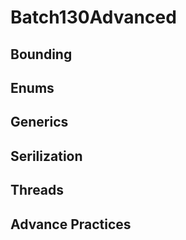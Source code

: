 # Batch130Advanced

## Bounding
## Enums
## Generics
## Serilization
## Threads
## Advance Practices
